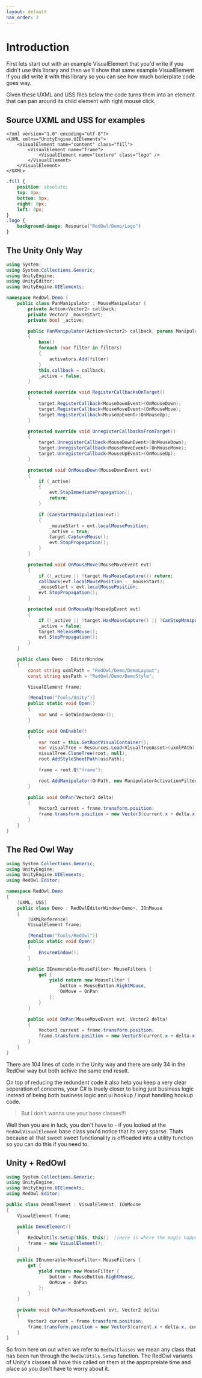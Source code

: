 ```yaml
---
layout: default
nav_order: 2
---
```


# Introduction

First lets start out with an example VisualElement that you'd write if you didn't use this library and then we'll show that same example VisualElement if you did write it with this library so you can see how much boilerplate code goes way.

Given these UXML and USS files below the code turns them into an element that can pan around its child element with right mouse click.

## Source UXML and USS for examples

```markup
<?xml version="1.0" encoding="utf-8"?>
<UXML xmlns="UnityEngine.UIElements">
    <VisualElement name="content" class="fill">
        <VisualElement name="frame">
            <VisualElement name="texture" class="logo" />
        </VisualElement>
    </VisualElement>
</UXML>
```

```css
.fill {
    position: absolute;
    top: 0px;
    bottom: 0px;
    right: 0px;
    left: 0px;
}
.logo {
    background-image: Resource("RedOwl/Demo/Logo")
}
```

## The Unity Only Way

```csharp
using System;
using System.Collections.Generic;
using UnityEngine;
using UnityEditor;
using UnityEngine.UIElements;

namespace RedOwl.Demo {
    public class PanManipulator : MouseManipulator {
        private Action<Vector2> callback;
        private Vector2 _mouseStart;
        private bool _active;

        public PanManipulator(Action<Vector2> callback, params ManipulatorActivationFilter[] filters)
        {
            base()
            foreach (var filter in filters)
            {
                activators.Add(filter)
            }
            this.callback = callback;
            _active = false;
        }

        protected override void RegisterCallbacksOnTarget()
        {
            target.RegisterCallback<MouseDownEvent>(OnMouseDown);
            target.RegisterCallback<MouseMoveEvent>(OnMouseMove);
            target.RegisterCallback<MouseUpEvent>(OnMouseUp);
        }

        protected override void UnregisterCallbacksFromTarget()
        {
            target.UnregisterCallback<MouseDownEvent>(OnMouseDown);
            target.UnregisterCallback<MouseMoveEvent>(OnMouseMove);
            target.UnregisterCallback<MouseUpEvent>(OnMouseUp);
        }

        protected void OnMouseDown(MouseDownEvent evt)
        {
            if (_active)
            {
                evt.StopImmediatePropagation();
                return;
            }

            if (CanStartManipulation(evt))
            {
                _mouseStart = evt.localMousePosition;
                _active = true;
                target.CaptureMouse();
                evt.StopPropagation();
            }
        }

        protected void OnMouseMove(MouseMoveEvent evt)
        {
            if (!_active || !target.HasMouseCapture()) return;
            callback(evt.localMousePosition - _mouseStart);
            _mouseStart = evt.localMousePosition;
            evt.StopPropagation();
        }

        protected void OnMouseUp(MouseUpEvent evt)
        {
            if (!_active || !target.HasMouseCapture() || !CanStopManipulation(evt)) return;
            _active = false;
            target.ReleaseMouse();
            evt.StopPropagation();
        }
    }

    public class Demo : EditorWindow
    {
        const string uxmlPath = "RedOwl/Demo/DemoLayout";
        const string ussPath = "RedOwl/Demo/DemoStyle";

        VisualElement frame;

        [MenuItem("Tools/Unity")]
        public static void Open()
        {
            var wnd = GetWindow<Demo>();
        }

        public void OnEnable()
        {
            var root = this.GetRootVisualContainer();
            var visualTree = Resources.Load<VisualTreeAsset>(uxmlPAth);
            visualTree.CloneTree(root, null);
            root.AddStyleSheetPath(ussPath);

            frame = root.Q("frame");

            root.AddManipulator(OnPath, new ManipulatorActivationFilter { button = MouseButton.RightMouse})
        }

        public void OnPan(Vector2 delta)
        {
            Vector3 current = frame.transform.position;
            frame.transform.position = new Vector3(current.x + delta.x, current.y + delta.y, -100f);
        }
    }
}
```

## The Red Owl Way

```csharp
using System.Collections.Generic;
using UnityEngine;
using UnityEngine.UIElements;
using RedOwl.Editor;

namespace RedOwl.Demo
{
    [UXML, USS]
    public class Demo : RedOwlEditorWindow<Demo>, IOnMouse
    {
        [UXMLReference]
        VisualElement frame;

        [MenuItem("Tools/RedOwl")]
        public static void Open()
        {
            EnsureWindow();
        }

        public IEnumerable<MouseFilter> MouseFilters {
            get {
                yield return new MouseFilter { 
                    button = MouseButton.RightMouse,
                    OnMove = OnPan
                };
            }
        }

        public void OnPan(MouseMoveEvent evt, Vector2 delta)
        {
            Vector3 current = frame.transform.position;
            frame.transform.position = new Vector3(current.x + delta.x, current.y + delta.y, -100f);
        }
    }
}
```

There are 104 lines of code in the Unity way and there are only 34 in the RedOwl way but both achive the same end result.

On top of reducing the redundent code it also help you keep a very clear seperation of concerns, your C\# is truely closer to being just business logic instead of being both business logic and ui hookup / input handling hookup code.

> But I don't wanna use your base classes!!!

Well then you are in luck, you don't have to - if you looked at the `RedOwlVisualElement` base class you'd notice that its very sparse. Thats because all that sweet sweet functionality is offloaded into a utility function so you can do this if you need to.

## Unity + RedOwl

```csharp
using System.Collections.Generic;
using UnityEngine;
using UnityEngine.UIElements;
using RedOwl.Editor;

public class DemoElement : VisualElement, IOnMouse
{
    VisualElement frame;

    public DemoElement()
    {
        RedOwlUtils.Setup(this, this);  //Here is where the magic happens
        frame = new VisualElement();
    }

    public IEnumerable<MouseFilter> MouseFilters {
        get {
            yield return new MouseFilter {
                button = MouseButton.RightMouse,
                OnMove = OnPan
            };
        }
    }

    private void OnPan(MouseMoveEvent evt, Vector2 delta)
    {
        Vector3 current = frame.transform.position;
        frame.transform.position = new Vector3(current.x + delta.x, current.y + delta.y, -100f);
    }
}
```

So from here on out when we refer to `RedOwlClasses` we mean any class that has been run through the `RedOwlUtils.Setup` function. The RedOwl variants of Unity's classes all have this called on them at the appropreiate time and place so you don't have to worry about it.

